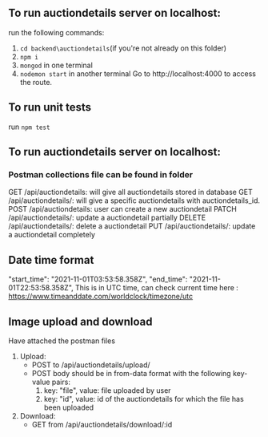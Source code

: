 ## To run auctiondetails server on localhost:
run the following commands:
1. `cd backend\auctiondetails`(if you're not already on this folder)
2. `npm i`
3. `mongod` in one terminal
3. `nodemon start` in another terminal 
Go to http://localhost:4000 to access the route.

## To run unit tests
run `npm test`

## To run auctiondetails server on localhost:
### Postman collections file can be found in folder
GET /api/auctiondetails: will give all auctiondetails stored in database
GET /api/auctiondetails/<auctiondetails>: will give a specific auctiondetails with auctiondetails_id.
POST /api/auctiondetails: user can create a new auctiondetail
PATCH /api/auctiondetails/<auctiondetails>: update a auctiondetail partially
DELETE /api/auctiondetails/<auctiondetails>: delete a auctiondetail
PUT /api/auctiondetails/<auctiondetails>: update a auctiondetail completely


## Date time format
"start_time": "2021-11-01T03:53:58.358Z",
"end_time": "2021-11-01T22:53:58.358Z",
This is in UTC time, can check current time here : https://www.timeanddate.com/worldclock/timezone/utc


## Image upload and download
Have attached the postman files
1. Upload:
    -  POST to /api/auctiondetails/upload/
    -  POST body should be in from-data format with the following key-value pairs:
        1. key: "file", value: file uploaded by user
        1. key: "id", value: id of the auctiondetails for which the file has been uploaded
1. Download:
    - GET from /api/auctiondetails/download/:id